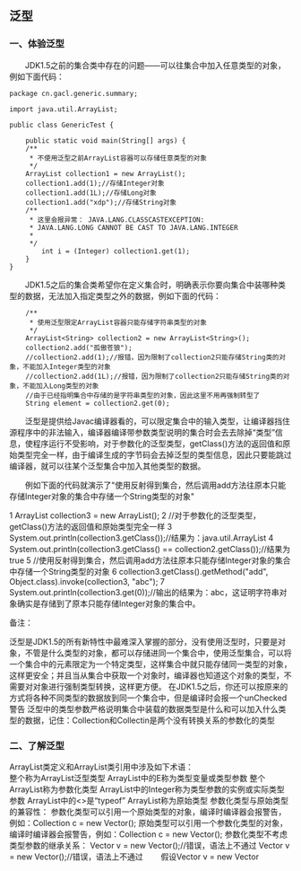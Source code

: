 ## 泛型 
### 一、体验泛型
　　JDK1.5之前的集合类中存在的问题——可以往集合中加入任意类型的对象，例如下面代码：

    package cn.gacl.generic.summary;
    
    import java.util.ArrayList;
    
    public class GenericTest {
    
        public static void main(String[] args) {
        /**
         * 不使用泛型之前ArrayList容器可以存储任意类型的对象
         */
        ArrayList collection1 = new ArrayList();
        collection1.add(1);//存储Integer对象
        collection1.add(1L);//存储Long对象
        collection1.add("xdp");//存储String对象
        /**
         * 这里会报异常： JAVA.LANG.CLASSCASTEXCEPTION: 
         * JAVA.LANG.LONG CANNOT BE CAST TO JAVA.LANG.INTEGER
         * 
         */
            int i = (Integer) collection1.get(1);
        }
    }

　　JDK1.5之后的集合类希望你在定义集合时，明确表示你要向集合中装哪种类型的数据，无法加入指定类型之外的数据，例如下面的代码：  


        /**
         * 使用泛型限定ArrayList容器只能存储字符串类型的对象
         */
        ArrayList<String> collection2 = new ArrayList<String>();
        collection2.add("孤傲苍狼");
        //collection2.add(1);//报错，因为限制了collection2只能存储String类的对象，不能加入Integer类型的对象
        //collection2.add(1L);//报错，因为限制了collection2只能存储String类的对象，不能加入Long类型的对象
        //由于已经指明集合中存储的是字符串类型的对象，因此这里不用再强制转型了
        String element = collection2.get(0);

　　泛型是提供给Javac编译器看的，可以限定集合中的输入类型，让编译器挡住源程序中的非法输入，编译器编译带参数类型说明的集合时会去去除掉“类型”信息，使程序运行不受影响，对于参数化的泛型类型，getClass()方法的返回值和原始类型完全一样，由于编译生成的字节码会去掉泛型的类型信息，因此只要能跳过编译器，就可以往某个泛型集合中加入其他类型的数据。

　　例如下面的代码就演示了"使用反射得到集合，然后调用add方法往原本只能存储Integer对象的集合中存储一个String类型的对象"


1 ArrayList<Integer> collection3 = new ArrayList<Integer>();
2 //对于参数化的泛型类型，getClass()方法的返回值和原始类型完全一样
3 System.out.println(collection3.getClass());//结果为：java.util.ArrayList
4 System.out.println(collection3.getClass() == collection2.getClass());//结果为true
5 //使用反射得到集合，然后调用add方法往原本只能存储Integer对象的集合中存储一个String类型的对象
6 collection3.getClass().getMethod("add", Object.class).invoke(collection3, "abc");
7 System.out.println(collection3.get(0));//输出的结果为：abc，这证明字符串对象确实是存储到了原本只能存储Integer对象的集合中。  

备注：  

泛型是JDK1.5的所有新特性中最难深入掌握的部分，没有使用泛型时，只要是对象，不管是什么类型的对象，都可以存储进同一个集合中，使用泛型集合，可以将一个集合中的元素限定为一个特定类型，这样集合中就只能存储同一类型的对象，这样更安全；并且当从集合中获取一个对象时，编译器也知道这个对象的类型，不需要对对象进行强制类型转换，这样更方便。
在JDK1.5之后，你还可以按原来的方式将各种不同类型的数据放到同一个集合中，但是编译时会报一个unChecked警告
泛型中的类型参数严格说明集合中装载的数据类型是什么和可以加入什么类型的数据，记住：Collection<String>和Collectin<Object>是两个没有转换关系的参数化的类型
### 二、了解泛型  
ArrayList<E>类定义和ArrayList<Integer>类引用中涉及如下术语：  
整个称为ArrayList<E>泛型类型
ArrayList<E>中的E称为类型变量或类型参数
整个ArrayList<Integer>称为参数化类型
ArrayList<Integer>中的Integer称为类型参数的实例或实际类型参数
ArrayList<Integer>中的<>是“typeof”
ArrayList称为原始类型
参数化类型与原始类型的兼容性：
参数化类型可以引用一个原始类型的对象，编译时编译器会报警告，例如：Collection<String> c = new Vector();
原始类型可以引用一个参数化类型的对象，编译时编译器会报警告，例如：Collection c = new Vector<String>();
参数化类型不考虑类型参数的继承关系：
Vector<String> v = new Vector<Object>();//错误，语法上不通过
Vector<Object> v = new Vector<String>();//错误，语法上不通过
　　假设Vector<String> v = new Vector<Object>;可以的话，那么以后从v中取出的对象当作String用，而v实际指向的集合中可以加入任意类型的对象，

　　假设Vector< Object > v = new Vector< String >;可以的话，那么以后可以向v中加入任意类型的对象，而v实际指向的集合中只能装String类型的对象

思考：下面的代码会报错吗？（不会报错）

Vector v1 = new Vector<String>();//参数化类型的对象可以给原始类型的引用
Vector<Object> v=v1;//参数化类型的引用可以指向原始类型的对象
三、泛型中的?通配符
问题：定义一个方法，该方法可以打印出任意参数化类型的集合中的所有数据，该方法如何定义呢？

错误的定义：  


 1     /**
 2      * Collection<Object>中的Object只是说明Collection<Object>实例对象中的方法接收的参数是Object
 3      * Collection<Object>是一种具体的类型，new HashSet<Date>也是一种具体的类型，两者没有兼容性问题
 4      * @param collection
 5      */
 6     public static void printCollection(Collection<Object> collection){
 7         for(Object obj:collection){
 8             System.out.println(obj);
 9         }
10         collection.add("abc");//没错
11         collection=new HashSet<Date>();//会报告错误
12     }

正确的定义： 


 1     /**这里的Collection<?>中的?表示可以传人任意的类型参数
 2      * Collection<?> cols可以匹配任意参数化的类型，但是到底匹配的是什么类型，只有以后才知道
 3      * 所以 cols=new ArrayList<Integer>和cols = new ArrayList<String>都可以
 4      * 但是cols.add("abc")或cols.add(new Date())都不行
 5      */
 6     public static void printCollection(Collection<?> collection){
 7         for(Object obj:collection){
 8             System.out.println(obj);
 9         }
10         //collection.add("abc");//报错，因为collection不知道未来匹配的一定是String类型
11         collection.size();//不报错，此方法与参数类型没有关系
12         collection=new HashSet<Date>();//这是可以的
13     } 

　　总结：使用?通配符可以引用其他各种参数化的类型，?通配符定义的变量主要用作引用，可以调用与参数无关的方法，不能调用与参数有关的方法。  

### 四、泛型中的?通配符的扩展 
### 1.限定通配符?的上边界  

正确的写法：Vector<? extends Number> x = new Vector<Integer>();
　　　这里指的是?所代表的参数化类型必须是继承Number类的，如这里的?所代表的Integer类型就是继承Number类的

错误的写法：Vector<? extends Number> x = new Vector<String>();
2.限定通配符?的下边界

正确的写法：Vector<? super Integer> y = new Vector<Number>();
　　这里指的是?所代表的参数化类型必须是Integer类的父类，如这里的?所代表的Number类型就是Integer类的父类

错误的写法：Vector<? super Integer> y = new Vector<Byte>();
### 五、泛型的综合应用

 1 package cn.itcast.day2;
 2 import java.util.HashMap;
 3 import java.util.HashSet;
 4 import java.util.Map;
 5 import java.util.Set;
 6 /**
 7  * 此类是用来演示泛型的应用的
 8  * 
 9  * @author 孤傲苍狼
10  * 
11  */
12 public class GenericCase {
13     public static void main(String[] args) {
14         HashMap<String, Integer> maps = new HashMap<String, Integer>();
15         maps.put("lhm", 35);
16         maps.put("flx", 33);
17         /**
18          * 变量的命名技巧：如果以后不知道一个变量该如何命名，就可以以方法名的形式来命名，
19          * 如果要定义变量接收返回值，如果此时不知道如何定义变量名时，就直接定义成returnValue
20          */
21         Set<Map.Entry<String, Integer>> entrySet = maps.entrySet();// 这里的变量名直接以方法名的形式定义
22         // 使用增强的for循环迭代Map容器中的key和value
23         //这里的Entry是Map类的一个内部类，map类中存储的key和value都是封装在这个Entry内部类中的
24         //这个Entry内部类提供了getKey方法取出键，getValue方法取出值
25         for (Map.Entry<String, Integer> entry : entrySet) {
26             System.out.println(entry.getKey() + "：" + entry.getValue());
27         }
28     }
29 }

在JSP页面中也经常要使用迭代标签<c:forEach>对Set或Map集合进行迭代：

1 <c:forEach items=”${map}” var=”entry”>
2        ${entry.key}:${entry.value}
3 </c:forEach>
### 六、自定义泛型方法

 1 package cn.itcast.day2;
 2 import java.io.Serializable;
 3 /**
 4  * 此类是用来演示如何定义和使用泛型方法的
 5  * 
 6  * @author 
 7  * 
 8  */
 9 public class GenericMethod {
10     public static void main(String[] args) {
11         add(3, 5);
12         Number x1 = add(3.5, 5);// Integer类型和Double类型的交集就是Number类，Number类是这两个类的父类，所以可以定义Number类型的变量来接收返回值
13         Object x2 = add(3, "abc");// Integer类型和String类型的交集就是Object类，因为Object类是所有类的父类，所以可以定义Object类型的变量来接收返回值
14         /**
15          * swap(new String[]{"abc","123","xdp"},1,2);的执行结果如下： 
16          * abc 123 xdp 
17          * abc xdp 123
18          * 从结果来看，索引为1的元素和索引为2的元素的确是交换了位置
19          */
20         swap(new String[] { "abc", "123", "xdp" }, 1, 2);// 调用自定义泛型方法，传入的实际参数必须是引用类型的数组
21         // swap(new int[]{1,2,3,4,5},1,3);//只有引用类型才能作为泛型方法的实际参数，这里的int[]数组是属于基本类型，不能作为泛型方法的参数，所以这样会报错
22         printArray(new Integer[]{1,2,3});//可以传入Integer类型的数组，因为Integer类型的数组是属于引用类型的
23         //printArray(new int[]{10,2,5});不能传入非引用类型的数组作为泛型方法的实际参数
24     }
25     /**
26      * 泛型方法的定义语法： 这里定义的就是一个泛型方法 方法的返回值类型是T，即任意的类型 返回值的具体类型由传入的类型参数来定
27      * 
28      * @param <T>
29      *            代表任意的类型
30      * @param x
31      * @param y
32      * @return
33      */
34     private static <T> T add(T x, T y) {
35         return null;
36     }
37     /**
38      * 定义一个泛型方法来交换数组中指定索引位置的两个元素 这里传入的数组可以是任意类型的数组
39      * 传入泛型方法的实际参数类型必须是引用类型的数组，不能是基本类型的数组
40      * 
41      * @param <T>
42      * @param a
43      * @param i
44      * @param j
45      */
46     private static <T> void swap(T[] a, int i, int j) {
47         // 数组中元素位置未交换前的打印结果
48         printArray(a);
49         T temp = a[i];
50         a[i] = a[j];
51         a[j] = temp;
52         System.out.println();
53         // 数组中元素位置交换后的打印结果
54         printArray(a);
55     }
56     /**
57      * 定义打印任意引用数组类型的方法
58      * 
59      * @param <T>
60      * @param array
61      */
62     private static <T> void printArray(T[] array) {
63         for (T t : array) {
64             System.out.print(t + "\t");
65         }
66     }
67     /**
68      * 定义有extends限定符，并且具有多个上边界的泛型方法，各个边界使用&符号分隔
69      * @param <T>
70      */
71     public <T extends Serializable & Cloneable> void method(){}
72 }
复制代码
　　普通方法，构造方法和静态方法都可以使用泛型

七、泛型方法练习题
编写一个泛型方法，自动将Object类型对象转换为其他类型
定义一个泛型方法，可以将任意类型的数组中的所有元素填充为相应类型的某个对象
采用自定泛型方法的方式打印出任意参数化类型的集合中的所有内容。
定义一个泛型方法，把任意参数类型的集合中的数据安全地复制到相应类型的数组中
定义一个泛型方法，把任意参数类型的一个数组中的数据安全地复制到相应类型的另一个数组中去
复制代码
 1 /**
 2      * 1.编写一个泛型方法，自动将Object类型对象转换为其他类型
 3      * @param <T>
 4      * @param obj
 5      * @return
 6      */
 7     private static <T> T autoConvert(Object obj){
 8         return (T)obj;
 9     }
10     /**
11      * 2.定义一个泛型方法，可以将任意类型的数组中的所有元素填充为相应类型的某个对象
12      * @param <T>
13      * @param array
14      * @param obj
15      */
16     private static <T> void fillArray(T[] array,T obj){
17         for(int i=0;i<array.length;i++){
18             array[i]=obj;
19         }
20         printArray(array);
21     }
22     /**
23      * 3.采用自定泛型方法的方式打印出任意参数化类型的集合中的所有内容
24      * @param <T>
25      * @param collection
26      */
27     private static <T> void printCollection(Collection<T> collection){
28         System.out.println(collection.size());
29         for(Object obj:collection){
30             System.out.println(obj);
31         }
32     }
33     /**
34      * 4.定义一个泛型方法，把任意参数类型的集合中的数据安全地复制到相应类型的数组中
35      * @param <T>
36      * @param srcCollection
37      * @param descArray
38      */
39     private static <T> void CollectionCopyToarray(Collection<T> srcCollection,T[] descArray){
40         Iterator<T> it = srcCollection.iterator();
41         int recordElementPostion=0;
42         while(it.hasNext()){
43             descArray[recordElementPostion]=it.next();
44             recordElementPostion++;
45         }
46         printArray(descArray);
47     }
48     /**
49      * 5.定义一个泛型方法，把任意参数类型的一个数组中的数据安全地复制到相应类型的另一个数组中去
50      * @param <T>
51      * @param srcArray
52      * @param descArray
53      */
54     private static <T> void srcArrayToDescArray(T[] srcArray,T[] descArray){
55         for(int i=0;i<srcArray.length;i++){
56             descArray[i]=srcArray[i];
57         }
58         printArray(descArray);
59     }
60     private static <T> void printArray(T[] array) {
61         for (T t : array) {
62             System.out.print(t + "\t");
63         }
64     }

### 八、自定义泛型类
　　如果类的实例对象中有多处都要用到同一个泛型参数，即这些地方引用的泛型类型要保持同一个实际类型时，这时就要采用泛型类型的方式定义，也就是类级别的泛型，语法格式如下：


 1 package cn.itcast.day2;
 2 import java.util.Set;
 3 import cn.itcast.day1.ReflectField;
 4 /**
 5  * DAO：Data Access Object(数据访问对象)
 6  * 数据访问：CRUD，即增删改查
 7  * @author 孤傲苍狼
 8  * 此类是用来演示如何定义泛型类
 9  * 此泛型类中的<E>中的E代表实际操作的类型
10  * 指明了操作类型E之后，GenericDAO类中定义的CRUD方法就都是针对于指定的类型
11  */
12 public class GenericDAO<E> {
13     private E field1; //定义泛型类型的成员变量
14     public <E> void add(E x){
15     }
16     public <E> E findById(int id){
17         return null;
18     }
19     public void delete(E obj){
20     }
21     public void delete(int id){
22     }
23     public void update(E obj){
24     }


25     //public static void update(E obj){}这样定义会报错，静态方法不允许使用泛型参数
26     public static<E> void update2(E obj){}//这样定义就可以，此时的这个静态方法所针对的类型和GenericDAO<E>中指定的类型是两个不同的类型
27     public Set<E> findByConditions(String where){
28         return null;
29     }
30     public static void main(String[] args) {
31         GenericDAO<ReflectField> dao = new GenericDAO<ReflectField>();//这里指定泛型类的操作类型是ReflectField
32         dao.add(new ReflectField(1,3));
33         ReflectField rf = dao.findById(1);
34         GenericDAO<String> dao1=null;
35         new GenericDAO<String>();
36     }
37 }

　　类级别的泛型是根据引用该类名时指定的类型信息来参数化类型变量的，例如，如下的两种方式都可以：

　　　　GenericDAO<String> dao=null;

　　　　new GenericDAO<String>();

#### 注意：

　　1.在对泛型类型进行参数化时，类型参数的实例必须是引用类型，不能是基本类型

　　2.当一个变量被声明为泛型时，只能被实例变量和方法调用(还有内嵌类型)，而不能被静态变量和静态方法调用，因为静态成员是被所有参数化的类所共享的，所以静态成员不应该有类级别的类型参数。

### 九、通过反射获得泛型的实际类型参数

 1 package cn.itcast.day2;
 2 import java.lang.reflect.Method;
 3 import java.lang.reflect.ParameterizedType;
 4 import java.lang.reflect.Type;
 5 import java.util.Date;
 6 import java.util.Vector;
 7 /**
 8  * 此类是用来演示如何通过反射获得泛型的实际类型参数
 9  * Hibernate中的源代码就有这样的写法
10  * @author 孤傲苍狼
11  * 
12  */
13 public class UseReflectGetGenericParameter {
14     public static void main(String[] args) throws Exception {
15         /**
16          * 通过这种方式得到的字节码中是没有办法得到泛型类的实际类型参数的，
17          * 因为在编译这个泛型类时就已经把这个泛型类的实际参数给去掉了
18          * Vector<Date> v = new Vector<Date>();
19          *  v.getClass();
20          */
21         Method applyMethod = UseReflectGetGenericParameter.class.getMethod(
22                 "applyVector", Vector.class);
23         //得到泛型类型的参数化类型数组，Type类是Class类的父类
24         Type[] types = applyMethod.getGenericParameterTypes();
25         /**
26          * ParameterizedType这个类是一个参数化类型类，types数组中存储的都是参数化类型的参数，
27          * 这里取出第一个数组元素，并强制转换成ParameterizedType类型
28          */
29         ParameterizedType pType = (ParameterizedType) types[0];
30         System.out.println(pType.getRawType()/*得到原始类型，输出的结果为：class java.util.Vector*/);
31         System.out.println(pType.getActualTypeArguments()[0]/*获得泛型的实际类型参数，输出的结果为：class java.util.Date*/);
32     }
33     /**
34      * 利用反射可以得到这个方法的参数列表的类型
35      * 通过这个变量v是没有办法知道定义它的那个类型的
36      * 但是当把这个变量交给一个方法作为参数或者返回值去使用，
37      * Method类中提供了一系列方法可以获得方法的参数列表
38      * 并且是以泛型的那种形式来获得参数列表
39      * @param v
40      */
41     public static void applyVector(Vector<Date> v) {
42     }
43 }

参考资料：  
https://www.cnblogs.com/xdp-gacl/p/3629723.html
